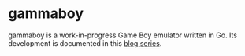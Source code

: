 # gammaboy

gammaboy is a work-in-progress Game Boy emulator written in Go. Its development is documented in this [blog series](https://gammpei.github.io/blog/series/how-to-write-a-game-boy-emulator.html).